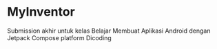 # MyInventor
Submission akhir untuk kelas Belajar Membuat Aplikasi Android dengan Jetpack Compose platform Dicoding
